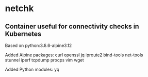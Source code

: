 # netchk

## Container useful for connectivity checks in Kubernetes

Based on python:3.8.6-alpine3.12

Added Alpine packages: curl openssl jq iproute2 bind-tools net-tools stunnel iperf tcpdump procps vim wget

Added Python modules: yq
